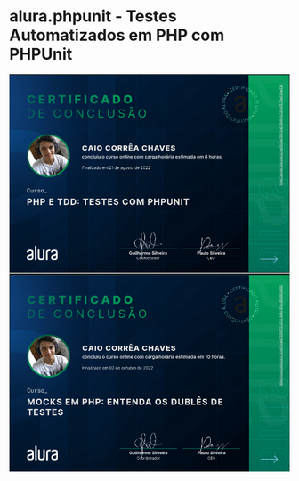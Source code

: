 # alura.phpunit - Testes Automatizados em PHP com PHPUnit

![Certificado de conclusão de curso](certificates/phpunit.png)
![Certificado de conclusão de curso](certificates/mocks.png)
